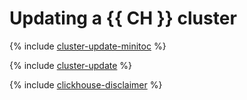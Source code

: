 # Updating a {{ CH }} cluster

{% include [cluster-update-minitoc](../../_qa/managed-clickhouse/minitoc/cluster-update.md) %}

{% include [cluster-update](../../_qa/managed-clickhouse/cluster-update.md) %}

{% include [clickhouse-disclaimer](../../_includes/clickhouse-disclaimer.md) %}
